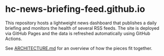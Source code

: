# hc-news-briefing-feed.github.io

This repository hosts a lightweight news dashboard that publishes a daily briefing and monitors the health of several RSS feeds.  The site is deployed via GitHub Pages and the data is refreshed automatically using GitHub Actions.

See [ARCHITECTURE.md](ARCHITECTURE.md) for an overview of how the pieces fit together.
